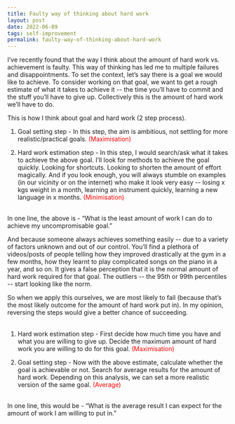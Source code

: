 ```yaml
---
title: Faulty way of thinking about hard work
layout: post
date: 2022-06-09
tags: self-improvement
permalink: faulty-way-of-thinking-about-hard-work
---
```

<p class="body"><span>I’ve recently found that the way I think about the amount of hard work vs. achievement is faulty. This way of thinking has led me to multiple failures and disappointments. To set the context, let’s say there is a goal we would like to achieve. To consider working on that goal, we want to get a rough estimate of what it takes to achieve it -- the time you’ll have to commit and the stuff you’ll have to give up. Collectively this is the amount of hard work we’ll have to do. </span></p><p class="body"><span>This is how I think about goal and hard work (2 step process).</span></p><ol><li><p class="body"><span>Goal setting step - In this step, the aim is ambitious, not settling for more realistic/practical goals. </span><span style="color: rgb(255, 0, 7);  font-weight: 400">(Maximisation)</span></p></li><li><p class="body"><span>Hard work estimation step - In this step, I would search/ask what it takes to achieve the above goal. I’ll look for methods to achieve the goal quickly. Looking for shortcuts. Looking to shorten the amount of effort magically. And if you look enough, you will always stumble on examples (in our vicinity or on the internet) who make it look very easy -- losing x kgs weight in a month, learning an instrument quickly, learning a new language in x months. </span><span style="color: rgb(255, 0, 0);  font-weight: 400">(Minimisation)</span></p></li></ol><p class="body"><br><span>In one line, the above is - “What is the least amount of work I can do to achieve my uncompromisable goal.”</span></p><p class="body"><span>And because someone always achieves something easily -- due to a variety of factors unknown and out of our control. You’ll find a plethora of videos/posts of people telling how they improved drastically at the gym in a few months, how they learnt to play complicated songs on the piano in a year, and so on. It gives a false perception that it is the normal amount of hard work required for that goal. The outliers -- the 95th or 99th percentiles -- start looking like the norm.</span></p><p style="margin-bottom: 32px" class="body"><span>So when we apply this ourselves, we are most likely to fail (because that’s the most likely outcome for the amount of hard work put in). In my opinion, reversing the steps would give a better chance of succeeding.</span></p><ol><li><p class="body"><span>Hard work estimation step - First decide how much time you have and what you are willing to give up. Decide the maximum amount of hard work you are willing to do for this goal. </span><span style="color: rgb(255, 0, 0);  font-weight: 400">(Maximisation)</span></p></li><li><p class="body"><span>Goal setting step - Now with the above estimate, calculate whether the goal is achievable or not. Search for average results for the amount of hard work. Depending on this analysis, we can set a more realistic version of the same goal. </span><span style="color: rgb(255, 0, 0);  font-weight: 400">(Average)</span></p></li></ol><p class="body"><br><span>In one line, this would be - “What is the average result I can expect for the amount of work I am willing to put in.”</span></p>